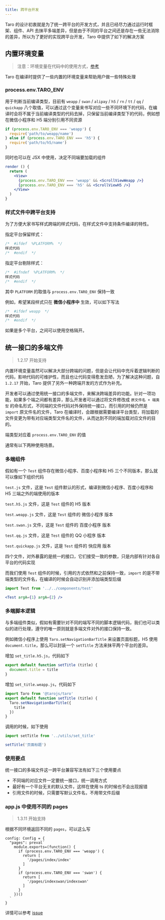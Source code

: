 ```yaml
---
title: 跨平台开发
---
```


Taro 的设计初衷就是为了统一跨平台的开发方式，并且已经尽力通过运行时框架、组件、API 去抹平多端差异，但是由于不同的平台之间还是存在一些无法消除的差异，所以为了更好的实现跨平台开发，Taro 中提供了如下的解决方案

## 内置环境变量

> 注意：环境变量在代码中的使用方式，[参考](./best-practice.md#最佳编码方式)

Taro 在编译时提供了一些内置的环境变量来帮助用户做一些特殊处理

### process.env.TARO_ENV

用于判断当前编译类型，目前有 `weapp` / `swan` / `alipay` / `h5` / `rn` / `tt` / `qq` / `quickapp` 八个取值，可以通过这个变量来书写对应一些不同环境下的代码，在编译时会将不属于当前编译类型的代码去掉，只保留当前编译类型下的代码，例如想在微信小程序和 H5 端分别引用不同资源

```jsx
if (process.env.TARO_ENV === 'weapp') {
  require('path/to/weapp/name')
} else if (process.env.TARO_ENV === 'h5') {
  require('path/to/h5/name')
}
```

同时也可以在 JSX 中使用，决定不同端要加载的组件

```jsx
render () {
  return (
    <View>
      {process.env.TARO_ENV === 'weapp' && <ScrollViewWeapp />}
      {process.env.TARO_ENV === 'h5' && <ScrollViewH5 />}
    </View>
  )
}
```

### 样式文件中跨平台支持

为了方便大家书写样式跨端的样式代码，在样式文件中支持条件编译的特性。

指定平台保留样式：

```scss
/*  #ifdef  %PLATFORM%  */
样式代码
/*  #endif  */
```

指定平台剔除样式：

```scss
/*  #ifndef  %PLATFORM%  */
样式代码
/*  #endif  */
```

其中 `PLATFORM` 的取值与 `process.env.TARO_ENV` 保持一致

例如，希望某段样式只在 **微信小程序中** 生效，可以如下写法

```scss
/*  #ifdef weapp  */
样式代码
/*  #endif  */
```

如果是多个平台，之间可以使用空格隔开。

## 统一接口的多端文件

> 1.2.17 开始支持

内置环境变量虽然可以解决大部分跨端的问题，但是会让代码中充斥着逻辑判断的代码，影响代码的可维护性，而且也让代码变得愈发丑陋，为了解决这种问题，自 `1.2.17` 开始，Taro 提供了另外一种跨端开发的方式作为补充。

开发者可以通过使用统一接口的多端文件，来解决跨端差异的功能。针对一项功能，如果多个端之间都有差异，那么开发者可以通过将文件修改成 `原文件名 + 端类型` 的命名形式，不同端的文件代码对外保持统一接口，而引用的时候仍然是 `import` 原文件名的文件，Taro 在编译时，会跟根据需要编译平台类型，将加载的文件变更为带有对应端类型文件名的文件，从而达到不同的端加载对应文件的目的。

端类型对应着 `process.env.TARO_ENV` 的值

通常有以下两种使用场景。

### 多端组件

假如有一个 `Test` 组件存在微信小程序、百度小程序和 H5 三个不同版本，那么就可以像如下组织代码

`test.js` 文件，这是 `Test` 组件默认的形式，编译到微信小程序、百度小程序和 H5 三端之外的端使用的版本

`test.h5.js` 文件，这是 `Test` 组件的 H5 版本

`test.weapp.js` 文件，这是 `Test` 组件的 微信小程序 版本

`test.swan.js` 文件，这是 `Test` 组件的 百度小程序 版本

`test.qq.js` 文件，这是 `Test` 组件的 QQ 小程序 版本

`test.quickapp.js` 文件，这是 `Test` 组件的 快应用 版本

四个文件，对外暴露的是统一的接口，它们接受一致的参数，只是内部有针对各自平台的代码实现

而我们使用 `Test` 组件的时候，引用的方式依然和之前保持一致，`import` 的是不带端类型的文件名，在编译的时候会自动识别并添加端类型后缀

```jsx
import Test from '../../components/test'

<Test argA={1} argA={2} />
```

### 多端脚本逻辑

与多端组件类似，假如有需要针对不同的端写不同的脚本逻辑代码，我们也可以类似的进行处理，遵守的唯一原则就是多端文件对外的接口保持一致。

例如微信小程序上使用 `Taro.setNavigationBarTitle` 来设置页面标题，H5 使用 `document.title`，那么可以封装一个 `setTitle` 方法来抹平两个平台的差异。

增加 `set_title.h5.js`，代码如下

```js
export default function setTitle (title) {
  document.title = title
}
```

增加 `set_title.weapp.js`，代码如下

```js
import Taro from '@tarojs/taro'
export default function setTitle (title) {
  Taro.setNavigationBarTitle({
    title
  })
}
```

调用的时候，如下使用

```js
import setTitle from '../utils/set_title'

setTitle('页面标题')
```

### 使用要点

统一接口的多端文件这一跨平台兼容写法有如下三个使用要点

- 不同端的对应文件一定要统一接口，统一调用方式
- 最好有一个平台无关的默认文件，这样在使用 ts 的时候也不会出现报错
- 引用文件的时候，只需要写默认文件名，不用带文件后缀

### app.js 中使用不同的 pages

> 1.3.11 开始支持

根据不同环境返回不同的 `pages`，可以这么写
```
config: Config = {
  "pages": preval`
    module.exports=(function() {
      if (process.env.TARO_ENV === 'weapp') {
        return [
          '/pages/index/index'
        ]
      }
      if (process.env.TARO_ENV === 'swan') {
        return [
          '/pages/indexswan/indexswan'
        ]
      }
    })()
  `
}
```
详情可以参考 [issue](https://github.com/NervJS/taro/pull/3867)
